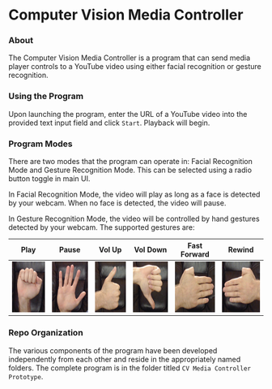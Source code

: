 ﻿# Computer Vision Media Controller

### About
The Computer Vision Media Controller is a program that can send media player controls to a YouTube video using either facial recognition or gesture recognition.

### Using the Program
Upon launching the program, enter the URL of a YouTube video into the provided text input field and click `Start`. Playback will begin.

### Program Modes
There are two modes that the program can operate in: Facial Recognition Mode and Gesture Recognition Mode. This can be selected using a radio button toggle in main UI.

In Facial Recognition Mode, the video will play as long as a face is detected by your webcam. When no face is detected, the video will pause.

In Gesture Recognition Mode, the video will be controlled by hand gestures detected by your webcam. The supported gestures are:

| Play | Pause | Vol Up | Vol Down | Fast Forward | Rewind |
| ---- | ----- | ------ | -------- | ------------ | ------ |
| <img src="https://github.com/jtcarden0001/CVMediaController-ProjectDirectory/blob/master/Hand%20Gestures/play.jpg?raw=true" height = "100" width = "100"> | <img src="https://github.com/jtcarden0001/CVMediaController-ProjectDirectory/blob/master/Hand%20Gestures/pause.jpg?raw=true" height = "100" width = "100"> | <img src="https://github.com/jtcarden0001/CVMediaController-ProjectDirectory/blob/master/Hand%20Gestures/volume%20up.jpg?raw=true" height = "100" width = "100"> | <img src="https://github.com/jtcarden0001/CVMediaController-ProjectDirectory/blob/master/Hand%20Gestures/volume%20down.jpg?raw=true" height = "100" width = "100"> | <img src="https://github.com/jtcarden0001/CVMediaController-ProjectDirectory/blob/master/Hand%20Gestures/fast%20forward.jpg?raw=true" height = "100" width = "100"> | <img src="https://github.com/jtcarden0001/CVMediaController-ProjectDirectory/blob/master/Hand%20Gestures/rewind.jpg?raw=true" height = "100" width = "100"> |

### Repo Organization
The various components of the program have been developed independently from each other and reside in the appropriately named folders. The complete program is in the folder titled `CV Media Controller Prototype`.
